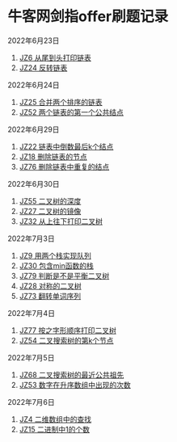 # 牛客网剑指offer刷题记录

2022年6月23日
1. [JZ6 从尾到头打印链表](./questions/printListFromTailToHead.md)  
2. [JZ24 反转链表](./questions/ReverseList.md)  

2022年6月24日  
1. [JZ25 合并两个排序的链表](./questions/Merge.md)  
2. [JZ52 两个链表的第一个公共结点](./questions/FindFirstCommonNode.md)  

2022年6月29日  
1. [JZ22 链表中倒数最后k个结点](./questions/FindKthToTail.md)  
2. [JZ18 删除链表的节点](./questions/deleteNode.md)  
3. [JZ76 删除链表中重复的结点](./questions/deleteDuplication.md)  

2022年6月30日
1. [JZ55 二叉树的深度](./questions/TreeDepth.md)  
2. [JZ27 二叉树的镜像](./questions/treeMirror.md)
3. [JZ32 从上往下打印二叉树](./questions/PrintFromTopToBottom.md)  

2022年7月3日
1. [JZ9 用两个栈实现队列](./questions/queuqDualStack.md)  
2. [JZ30 包含min函数的栈](./questions/stackWithMin.md)  
3. [JZ79 判断是不是平衡二叉树](./questions/IsBalanced_Solution.md)  
4. [JZ28 对称的二叉树](./questions/isSymmetrical.md)  
5. [JZ73 翻转单词序列](./questions/ReverseSentence.md)  

2022年7月4日
1. [JZ77 按之字形顺序打印二叉树](./questions/PrintTreeZigZag.md)  
2. [JZ54 二叉搜索树的第k个节点](./questions/KthNode.md)  

2022年7月5日
1. [JZ68 二叉搜索树的最近公共祖先](./questions/lowestCommonAncestor.md)  
2. [JZ53 数字在升序数组中出现的次数](./questions/GetNumberOfK.md)  

2022年7月6日
1. [JZ4 二维数组中的查找](./questions/findin2DArray.md)  
2. [JZ15 二进制中1的个数](./questions/NumberOf1inBinary.md)  

